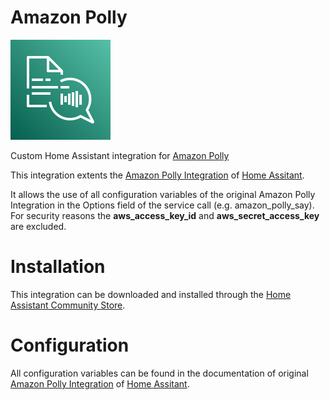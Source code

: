 # Amazon Polly
![AWS Logo](images/amazon-polly.svg)

Custom Home Assistant integration for [Amazon Polly](https://aws.amazon.com/polly/)

This integration extents the [Amazon Polly Integration](https://www.home-assistant.io/integrations/amazon_polly/) of [Home Assitant](https://www.home-assistant.io/).

It allows the use of all configuration variables of the original Amazon Polly Integration in the Options field of the service call (e.g. amazon_polly_say). For security reasons the **aws_access_key_id** and **aws_secret_access_key** are excluded.

# Installation
This integration can be downloaded and installed through the [Home Assistant Community Store](https://hacs.xyz/).

# Configuration
All configuration variables can be found in the documentation of original [Amazon Polly Integration](https://www.home-assistant.io/integrations/amazon_polly/) of [Home Assitant](https://www.home-assistant.io/).
